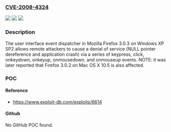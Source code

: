 ### [CVE-2008-4324](https://cve.mitre.org/cgi-bin/cvename.cgi?name=CVE-2008-4324)
![](https://img.shields.io/static/v1?label=Product&message=n%2Fa&color=blue)
![](https://img.shields.io/static/v1?label=Version&message=n%2Fa&color=blue)
![](https://img.shields.io/static/v1?label=Vulnerability&message=n%2Fa&color=brighgreen)

### Description

The user interface event dispatcher in Mozilla Firefox 3.0.3 on Windows XP SP2 allows remote attackers to cause a denial of service (NULL pointer dereference and application crash) via a series of keypress, click, onkeydown, onkeyup, onmousedown, and onmouseup events.  NOTE: it was later reported that Firefox 3.0.2 on Mac OS X 10.5 is also affected.

### POC

#### Reference
- https://www.exploit-db.com/exploits/6614

#### Github
No GitHub POC found.

